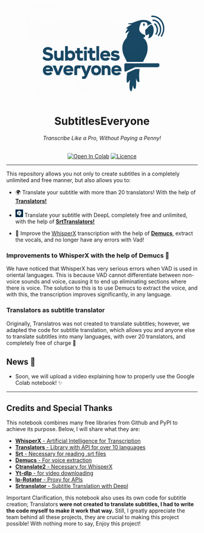 <div align="center">
<img src="https://github.com/emmanuelinfante/SubtitlesEveryone/blob/main/Official%20Logo.png" /><br>
<h1>SubtitlesEveryone</h1>
<i>Transcribe Like a Pro, Without Paying a Penny!</i><br><br>

[![Open In Colab](https://img.shields.io/badge/Colab-F9AB00?style=for-the-badge&logo=googlecolab&color=525252)](https://colab.research.google.com/github/emmanuelinfante/SubtitlesEveryone/blob/main/SubtitlesEveryone.ipynb)
[![Licence](https://img.shields.io/badge/LICENSE-MIT-green.svg?style=for-the-badge)](https://github.com/emmanuelinfante/SubtitlesEveryone?tab=MIT-1-ov-file#readme)

</div>

---

This repository allows you not only to create subtitles in a completely unlimited and free manner, but also allows you to:

- 🌍 Translate your subtitle with more than 20 translators! With the help of **[Translators!](https://pypi.org/project/translators)**

- ![](https://github.com/emmanuelinfante/SubtitlesEveryone/blob/main/mini%20deepl.png) Translate your subtitle with DeepL completely free and unlimited, with the help of **[SrtTranslators!](https://pypi.org/project/srtranslator/)**
- 🎷 Improve the [WhisperX](https://github.com/m-bain/whisperX) transcription with the help of **[Demucs](https://github.com/facebookresearch/demucs)**, extract the vocals, and no longer have any errors with Vad!

### Improvements to WhisperX with the help of Demucs 🎷
We have noticed that WhisperX has very serious errors when VAD is used in oriental languages. This is because VAD cannot differentiate between non-voice sounds and voice, causing it to end up eliminating sections where there is voice. The solution to this is to use Demucs to extract the voice, and with this, the transcription improves significantly, in any language.

### Translators as subtitle translator 
Originally, Translatros was not created to translate subtitles; however, we adapted the code for subtitle translation, which allows you and anyone else to translate subtitles into many languages, with over 20 translators, and completely free of charge 🥳

## News 🚨
- Soon, we will upload a video explaining how to properly use the Google Colab notebook! ✨

---

## **Credits and Special Thanks**
This notebook combines many free libraries from Github and PyPI to achieve its purpose. Below, I will share what they are:

- [**WhisperX** - Artificial Intelligence for Transcription](https://github.com/m-bain/whisperX)
- [**Translators** - Library with API for over 10 languages](https://pypi.org/project/translators/)
- [**Srt** - Necessary for reading .srt files](https://pypi.org/project/srt/)
- [**Demucs** - For voice extraction](https://pypi.org/project/demucs/)
- [**Ctranslate2** - Necessary for WhisperX](https://pypi.org/project/ctranslate2/)
- [**Yt-dlp** - for video downloading](https://pypi.org/project/yt-dlp/)
- [**Ip-Rotator** - Proxy for APIs](https://pypi.org/project/ip-rotator/)
- [**Srtranslator** - Subtitle Translation with Deepl](https://pypi.org/project/srtranslator/)

Important Clarification, this notebook also uses its own code for subtitle creation; Translators **were not created to translate subtitles, I had to write the code myself to make it work that way.** Still, I greatly appreciate the team behind all these projects, they are crucial to making this project possible! With nothing more to say, Enjoy this project!
